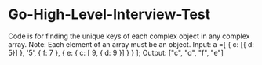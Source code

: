 # Go-High-Level-Interview-Test

Code is for finding the unique keys of each complex object in any complex array. 
Note: Each element of an array must be an object.
Input:
a =[
{ c: [{ d: 5}] },
'5',
{ f: 7 },
{ e: { c: [ 9, { d: 9 }] } }
];
Output: ["c", "d", "f", "e"]
